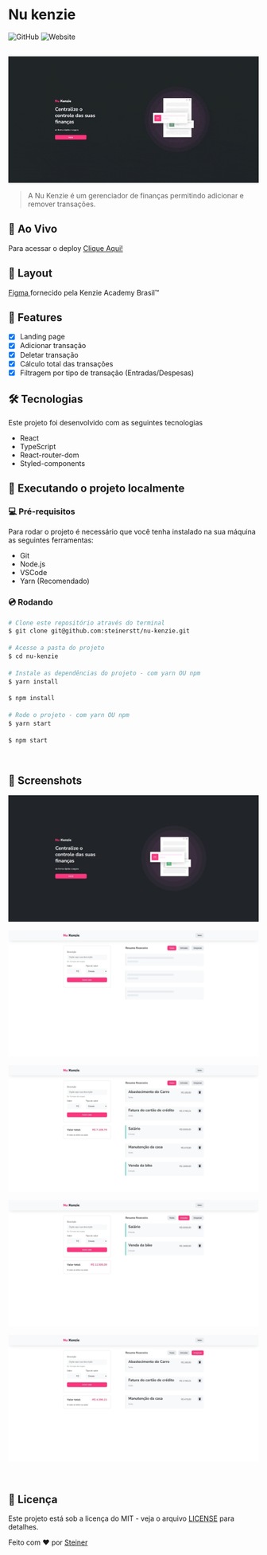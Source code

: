 #  Nu kenzie

![GitHub](https://img.shields.io/github/license/steinerstt/nu-kenzie?style=for-the-badge)
![Website](https://img.shields.io/website?color=gree&label=Status&style=for-the-badge&up_message=finalizado&url=https://github.com/steinerstt/nu-kenzie)
<br><br>

![nu-kenzie](https://github.com/steinerstt/screenshots-projects/blob/main/nukenzie/nukenzie-gif.gif?raw=true)
> A Nu Kenzie é um gerenciador de finanças permitindo adicionar e remover transações. 

## 🔰 Ao Vivo
Para acessar o deploy <a href="https://nukenzie-beige.vercel.app/" target="_blank" > Clique Aqui! </a>

## 🍒 Layout
<a href="https://www.figma.com/file/ZSgGZ3cvMKSVr7RIDG2zCI/M3---Gerenciador-de-Finan%C3%A7as?node-id=0%3A1&t=PUjTu1MpWUKju7nD-0" target="_blank" > Figma </a> fornecido pela Kenzie Academy Brasil™ 


## 📌 Features
- [x] Landing page
- [x] Adicionar transação
- [x] Deletar transação
- [x] Cálculo total das transações
- [x] Filtragem por tipo de transação (Entradas/Despesas)

## 🛠️ Tecnologias
 Este projeto foi desenvolvido com as seguintes tecnologias
- React
- TypeScript
- React-router-dom
- Styled-components

## 🚀 Executando o projeto localmente

### 💻 Pré-requisitos
Para rodar o projeto é necessário que você tenha instalado na sua máquina as seguintes ferramentas:
-  Git
-  Node.js
-  VSCode
- Yarn (Recomendado)

### 💿 Rodando
```bash
# Clone este repositório através do terminal
$ git clone git@github.com:steinerstt/nu-kenzie.git

# Acesse a pasta do projeto
$ cd nu-kenzie

# Instale as dependências do projeto - com yarn OU npm
$ yarn install

$ npm install

# Rode o projeto - com yarn OU npm 
$ yarn start

$ npm start
```

<br>

## 📸 Screenshots

![Landing page](https://github.com/steinerstt/screenshots-projects/blob/main/nukenzie/home.jpg?raw=true)

![Dashboard sem transações](https://github.com/steinerstt/screenshots-projects/blob/main/nukenzie/dashboard-no-transactions.jpg)

![Dashboard com transações](https://github.com/steinerstt/screenshots-projects/blob/main/nukenzie/dashboard-transactions.jpg?raw=true)

![Dashboard com o filtro de entradas aplicado](https://github.com/steinerstt/screenshots-projects/blob/main/nukenzie/dashboard-input-transactions.jpg?raw=true)

![Dashboard com o filtro de saidas aplicado](https://github.com/steinerstt/screenshots-projects/blob/main/nukenzie/dashboard-output-transactions.jpg?raw=true)


<br>

## 📄 Licença
Este projeto está sob a licença do MIT - veja o arquivo [LICENSE](https://github.com/steinerstt/nu-kenzie/blob/main/LICENSE) para detalhes.

Feito com ❤ por [Steiner](https://github.com/steinerstt)
